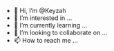 - 👋 Hi, I’m @Keyzah
- 👀 I’m interested in ...
- 🌱 I’m currently learning ...
- 💞️ I’m looking to collaborate on ...
- 📫 How to reach me ...

<!---
Keyzah/Keyzah is a ✨ special ✨ repository because its `README.md` (this file) appears on your GitHub profile.
You can click the Preview link to take a look at your changes.
--->
